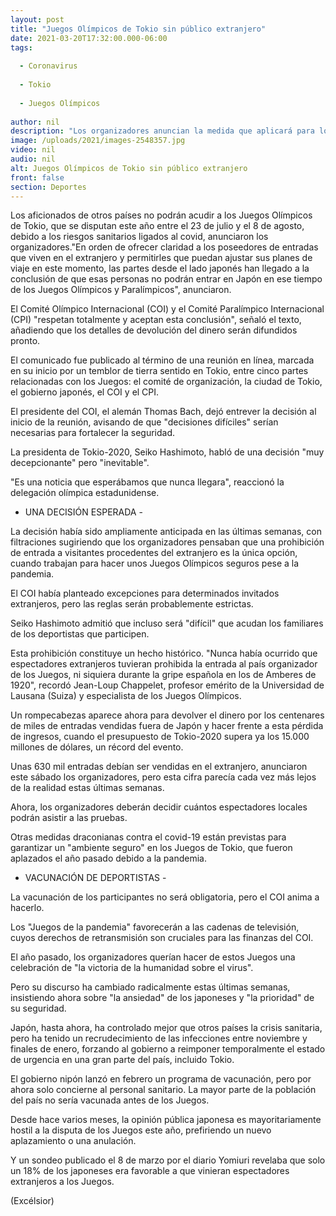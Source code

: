 ```yaml
---
layout: post
title: "Juegos Olímpicos de Tokio sin público extranjero"
date: 2021-03-20T17:32:00.000-06:00
tags:
  
  - Coronavirus
  
  - Tokio
  
  - Juegos Olímpicos
  
author: nil
description: "Los organizadores anuncian la medida que aplicará para los Juegos Olímpicos y Paralímpicos. El COI y CPI respetan la decisión. Prevén que sea difícil que acudan los familiares de los deportistas"
image: /uploads/2021/images-2548357.jpg
video: nil
audio: nil
alt: Juegos Olímpicos de Tokio sin público extranjero
front: false
section: Deportes
---
```


Los aficionados de otros países no podrán acudir a los Juegos Olímpicos de Tokio, que se disputan este año entre el 23 de julio y el 8 de agosto, debido a los riesgos sanitarios ligados al covid, anunciaron los organizadores."En orden de ofrecer claridad a los poseedores de entradas que viven en el extranjero y permitirles que puedan ajustar sus planes de viaje en este momento, las partes desde el lado japonés han llegado a la conclusión de que esas personas no podrán entrar en Japón en ese tiempo de los Juegos Olímpicos y Paralímpicos", anunciaron. 

El Comité Olímpico Internacional (COI) y el Comité Paralímpico Internacional (CPI) "respetan totalmente y aceptan esta conclusión", señaló el texto, añadiendo que los detalles de devolución del dinero serán difundidos pronto.

El comunicado fue publicado al término de una reunión en línea, marcada en su inicio por un temblor de tierra sentido en Tokio, entre cinco partes relacionadas con los Juegos: el comité de organización, la ciudad de Tokio, el gobierno japonés, el COI y el CPI.

El presidente del COI, el alemán Thomas Bach, dejó entrever la decisión al inicio de la reunión, avisando de que "decisiones difíciles" serían necesarias para fortalecer la seguridad.

La presidenta de Tokio-2020, Seiko Hashimoto, habló de una decisión "muy decepcionante" pero "inevitable".

"Es una noticia que esperábamos que nunca llegara", reaccionó la delegación olímpica estadunidense.

- UNA DECISIÓN ESPERADA -

La decisión había sido ampliamente anticipada en las últimas semanas, con filtraciones sugiriendo que los organizadores pensaban que una prohibición de entrada a visitantes procedentes del extranjero es la única opción, cuando trabajan para hacer unos Juegos Olímpicos seguros pese a la pandemia.

El COI había planteado excepciones para determinados invitados extranjeros, pero las reglas serán probablemente estrictas.

Seiko Hashimoto admitió que incluso será "difícil" que acudan los familiares de los deportistas que participen.

Esta prohibición constituye un hecho histórico. "Nunca había ocurrido que espectadores extranjeros tuvieran prohibida la entrada al país organizador de los Juegos, ni siquiera durante la gripe española en los de Amberes de 1920", recordó Jean-Loup Chappelet, profesor emérito de la Universidad de Lausana (Suiza) y especialista de los Juegos Olímpicos.

Un rompecabezas aparece ahora para devolver el dinero por los centenares de miles de entradas vendidas fuera de Japón y hacer frente a esta pérdida de ingresos, cuando el presupuesto de Tokio-2020 supera ya los 15.000 millones de dólares, un récord del evento.

Unas 630 mil entradas debían ser vendidas en el extranjero, anunciaron este sábado los organizadores, pero esta cifra parecía cada vez más lejos de la realidad estas últimas semanas.

Ahora, los organizadores deberán decidir cuántos espectadores locales podrán asistir a las pruebas.

Otras medidas draconianas contra el covid-19 están previstas para garantizar un "ambiente seguro" en los Juegos de Tokio, que fueron aplazados el año pasado debido a la pandemia.

- VACUNACIÓN DE DEPORTISTAS -

La vacunación de los participantes no será obligatoria, pero el COI anima a hacerlo. 

Los "Juegos de la pandemia" favorecerán a las cadenas de televisión, cuyos derechos de retransmisión son cruciales para las finanzas del COI.

El año pasado, los organizadores querían hacer de estos Juegos una celebración de "la victoria de la humanidad sobre el virus".

Pero su discurso ha cambiado radicalmente estas últimas semanas, insistiendo ahora sobre "la ansiedad" de los japoneses y "la prioridad" de su seguridad. 

Japón, hasta ahora, ha controlado mejor que otros países la crisis sanitaria, pero ha tenido un recrudecimiento de las infecciones entre noviembre y finales de enero, forzando al gobierno a reimponer temporalmente el estado de urgencia en una gran parte del país, incluido Tokio.

El gobierno nipón lanzó en febrero un programa de vacunación, pero por ahora solo concierne al personal sanitario. La mayor parte de la población del país no sería vacunada antes de los Juegos.

Desde hace varios meses, la opinión pública japonesa es mayoritariamente hostil a la disputa de los Juegos este año, prefiriendo un nuevo aplazamiento o una anulación.

Y un sondeo publicado el 8 de marzo por el diario Yomiuri revelaba que solo un 18% de los japoneses era favorable a que vinieran espectadores extranjeros a los Juegos.

(Excélsior)